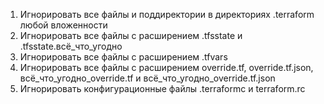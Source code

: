 1. Игнорировать все файлы и поддиректории в директориях .terraform любой вложенности
2. Игнорировать все файлы с расширением .tfsstate и .tfsstate.всё_что_угодно 
3. Игнорировать все файлы с расширением .tfvars
4. Игнорировать все файлы с расширением override.tf, override.tf.json, всё_что_угодно_override.tf и всё_что_угодно_override.tf.json
5. Игнорировать конфигурационные файлы .terraformc и terraform.rc